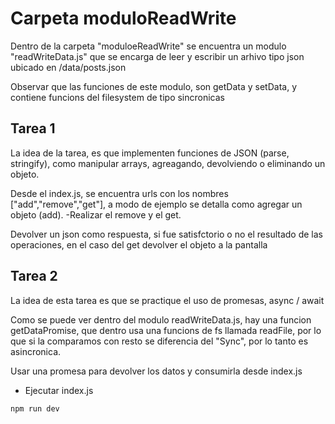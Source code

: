 # Carpeta moduloReadWrite

Dentro de la carpeta "moduloeReadWrite" se encuentra un modulo "readWriteData.js" que se encarga de leer y escribir un arhivo tipo json ubicado en /data/posts.json

Observar que las funciones de este modulo, son getData y setData, y contiene funcions del filesystem de tipo sincronicas

## Tarea 1

La idea de la tarea, es que implementen funciones de JSON (parse, stringify), como manipular arrays, agreagando, devolviendo o eliminando un objeto.

Desde el index.js, se encuentra urls con los nombres ["add","remove","get"], a modo de ejemplo se detalla como agregar un objeto (add).
    -Realizar el remove y el get.

Devolver un json como respuesta, si fue satisfctorio o no el resultado de las operaciones, en el caso del get devolver el objeto a la pantalla

## Tarea 2 

La idea de esta tarea es que se practique el uso de promesas, async / await

Como se puede ver dentro del modulo readWriteData.js, hay una funcion getDataPromise, que dentro usa una funcions de fs llamada readFile, por lo que si la comparamos con resto se diferencia del "Sync", por lo tanto es asincronica. 

Usar una promesa para devolver los datos y consumirla desde index.js

- Ejecutar index.js
```
npm run dev
```